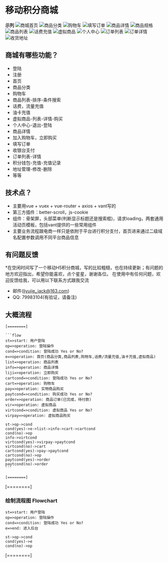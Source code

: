 # 移动积分商城

**示列**
![商城首页](https://github.com/Jack-Nicholas/Mobile-integrator-mall/blob/master/public/ExampleImage/1_gaitubao_379x673.png)
![商品分类](https://github.com/Jack-Nicholas/Mobile-integrator-mall/blob/master/public/ExampleImage/2_gaitubao_379x673.png)
![购物车](https://github.com/Jack-Nicholas/Mobile-integrator-mall/blob/master/public/ExampleImage/3_gaitubao_379x673.png)
![填写订单](https://github.com/Jack-Nicholas/Mobile-integrator-mall/blob/master/public/ExampleImage/4_gaitubao_379x673.png)
![商品详情](https://github.com/Jack-Nicholas/Mobile-integrator-mall/blob/master/public/ExampleImage/5_gaitubao_379x673.png)
![商品规格](https://github.com/Jack-Nicholas/Mobile-integrator-mall/blob/master/public/ExampleImage/6_gaitubao_379x673.png)
![商品列表](https://github.com/Jack-Nicholas/Mobile-integrator-mall/blob/master/public/ExampleImage/7_gaitubao_379x673.png)
![话费充值](https://github.com/Jack-Nicholas/Mobile-integrator-mall/blob/master/public/ExampleImage/8_gaitubao_379x673.png)
![虚拟商品](https://github.com/Jack-Nicholas/Mobile-integrator-mall/blob/master/public/ExampleImage/9_gaitubao_379x673.png)
![个人中心](https://github.com/Jack-Nicholas/Mobile-integrator-mall/blob/master/public/ExampleImage/10_gaitubao_379x673.png)
![订单列表](https://github.com/Jack-Nicholas/Mobile-integrator-mall/blob/master/public/ExampleImage/11_gaitubao_379x673.png)
![订单详情](https://github.com/Jack-Nicholas/Mobile-integrator-mall/blob/master/public/ExampleImage/12_gaitubao_379x673.png)
![收货地址](https://github.com/Jack-Nicholas/Mobile-integrator-mall/blob/master/public/ExampleImage/13_gaitubao_379x673.png)

## 商城有哪些功能？

* 登陆
* 注册
* 首页
* 商品分类
* 购物车
* 商品列表-排序-条件搜索
* 话费，流量充值
* 油卡充值
* 虚拟商品-列表-详情-购买
* 个人中心-退出-登陆
* 商品详情
* 加入购物车，立即购买
* 填写订单
* 收银台支付
* 订单列表-详情
* 积分钱包-充值-充值记录
* 地址管理-修改-删除
* 等等

## 技术点？

* 主要用vue + vuex + vue-router + axios + vant写的
* 第三方插件：better-scroll，js-cookie
* 组件：骨架屏，头部菜单(判断显示标题还是搜索框)，请求loading，两套通用活动页模板，包括vant提供的一些常用组件
* 主要业务流程跟电商一样只是依附于平台进行积分支付，首页进来通过二级域名配置参数调用不同平台商品信息

## 有问题反馈

*在空闲时间写了一个移动H5积分商城，写的比较粗糙，也在持续更新；有问题的地方欢迎指出，希望你能喜欢，点个星星，谢谢各位。
在使用中有任何问题，欢迎反馈给我，可以用以下联系方式跟我交流

* 邮件(liyujie_jack@163.com)
* QQ: 79983104(有验证，请备注)

## 大概流程

    [========]

    ```flow
    st=>start: 用户登陆
    op=>operation: 登陆操作
    cond=>condition: 登陆成功 Yes or No?
    e=>operation: 首页(商品分类,商品列表,购物车,话费/流量充值,油卡充值,虚拟商品)
    list=>operation: 商品列表
    info=>operation: 商品详情
    liji=>operation: 立即购买
    cartcond=>condition: 登陆成功 Yes or No?
    cart=>operation: 购物车
    pay=>operation: 实物商品购买
    paytcond=>condition: 购买成功 Yes or No?
    order=>operation: 商品订单(已完成，待付款)
    vir=>operation: 虚拟商品
    virtcond=>condition: 虚拟商品 Yes or No?
    virpay=>operation: 虚拟商品购买

    st->op->cond
    cond(yes)->e->list->info->cart->cartcond
    cond(no)->op
    info->virtcond
    virtcond(yes)->virpay->paytcond
    virtcond(no)->cart
    cartcond(yes)->pay->paytcond
    cartcond(no)->op
    paytcond(yes)->order
    paytcond(no)->order
    ```

    [========]

[========]

### 绘制流程图 Flowchart

```flow
st=>start: 用户登陆
op=>operation: 登陆操作
cond=>condition: 登陆成功 Yes or No?
e=>end: 进入后台

st->op->cond
cond(yes)->e
cond(no)->op
```
[========]

